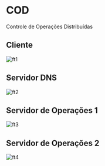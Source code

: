 COD
===

Controle de Operações Distribuídas

Cliente
-------
![ft1](https://raw.github.com/mtsferreirasilva/COD/master/screenshots/cliente.png)

Servidor DNS
------------
![ft2](https://raw.github.com/mtsferreirasilva/COD/master/screenshots/DNS.png)

Servidor de Operações 1
-----------------------
![ft3](https://raw.github.com/mtsferreirasilva/COD/master/screenshots/servidor-operacoes1.png)

Servidor de Operações 2
-----------------------
![ft4](https://raw.github.com/mtsferreirasilva/COD/master/screenshots/servidor-operacoes2.png)

